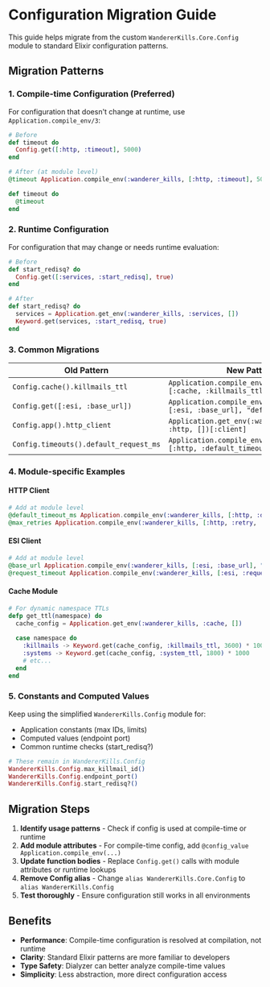 # Configuration Migration Guide

This guide helps migrate from the custom `WandererKills.Core.Config` module to standard Elixir configuration patterns.

## Migration Patterns

### 1. Compile-time Configuration (Preferred)

For configuration that doesn't change at runtime, use `Application.compile_env/3`:

```elixir
# Before
def timeout do
  Config.get([:http, :timeout], 5000)
end

# After (at module level)
@timeout Application.compile_env(:wanderer_kills, [:http, :timeout], 5000)

def timeout do
  @timeout
end
```

### 2. Runtime Configuration

For configuration that may change or needs runtime evaluation:

```elixir
# Before
def start_redisq? do
  Config.get([:services, :start_redisq], true)
end

# After
def start_redisq? do
  services = Application.get_env(:wanderer_kills, :services, [])
  Keyword.get(services, :start_redisq, true)
end
```

### 3. Common Migrations

| Old Pattern | New Pattern |
|------------|------------|
| `Config.cache().killmails_ttl` | `Application.compile_env(:wanderer_kills, [:cache, :killmails_ttl], 3600)` |
| `Config.get([:esi, :base_url])` | `Application.compile_env(:wanderer_kills, [:esi, :base_url], "default")` |
| `Config.app().http_client` | `Application.get_env(:wanderer_kills, :http, [])[:client]` |
| `Config.timeouts().default_request_ms` | `Application.compile_env(:wanderer_kills, [:http, :default_timeout_ms], 10_000)` |

### 4. Module-specific Examples

#### HTTP Client
```elixir
# Add at module level
@default_timeout_ms Application.compile_env(:wanderer_kills, [:http, :default_timeout_ms], 10_000)
@max_retries Application.compile_env(:wanderer_kills, [:http, :retry, :max_retries], 3)
```

#### ESI Client
```elixir
# Add at module level
@base_url Application.compile_env(:wanderer_kills, [:esi, :base_url], "https://esi.evetech.net/latest")
@request_timeout Application.compile_env(:wanderer_kills, [:esi, :request_timeout_ms], 30_000)
```

#### Cache Module
```elixir
# For dynamic namespace TTLs
defp get_ttl(namespace) do
  cache_config = Application.get_env(:wanderer_kills, :cache, [])
  
  case namespace do
    :killmails -> Keyword.get(cache_config, :killmails_ttl, 3600) * 1000
    :systems -> Keyword.get(cache_config, :system_ttl, 1800) * 1000
    # etc...
  end
end
```

### 5. Constants and Computed Values

Keep using the simplified `WandererKills.Config` module for:
- Application constants (max IDs, limits)
- Computed values (endpoint port)
- Common runtime checks (start_redisq?)

```elixir
# These remain in WandererKills.Config
WandererKills.Config.max_killmail_id()
WandererKills.Config.endpoint_port()
WandererKills.Config.start_redisq?()
```

## Migration Steps

1. **Identify usage patterns** - Check if config is used at compile-time or runtime
2. **Add module attributes** - For compile-time config, add `@config_value Application.compile_env(...)`
3. **Update function bodies** - Replace `Config.get()` calls with module attributes or runtime lookups
4. **Remove Config alias** - Change `alias WandererKills.Core.Config` to `alias WandererKills.Config`
5. **Test thoroughly** - Ensure configuration still works in all environments

## Benefits

- **Performance**: Compile-time configuration is resolved at compilation, not runtime
- **Clarity**: Standard Elixir patterns are more familiar to developers
- **Type Safety**: Dialyzer can better analyze compile-time values
- **Simplicity**: Less abstraction, more direct configuration access